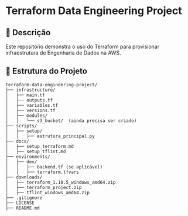 # Terraform Data Engineering Project

## 📌 Descrição

Este repositório demonstra o uso do Terraform para provisionar infraestrutura de Engenharia de Dados na AWS.

## 📂 Estrutura do Projeto

```
terraform-data-engineering-project/
├── infrastructure/
│   ├── main.tf
│   ├── outputs.tf
│   ├── variables.tf
│   ├── versions.tf
│   ├── modules/
│   │   └── s3_bucket/  (ainda precisa ser criado)
├── scripts/
│   ├── setup/
│   │   ├── estrutura_principal.py
├── docs/
│   ├── setup_terraform.md
│   ├── setup_tflint.md
├── environments/
│   ├── dev/
│   │   ├── backend.tf (se aplicável)
│   │   ├── terraform.tfvars
├── downloads/
│   ├── terraform_1.10.5_windows_amd64.zip
│   ├── terraform_project.zip
│   ├── tflint_windows_amd64.zip
├── .gitignore
├── LICENSE
├── README.md
```
